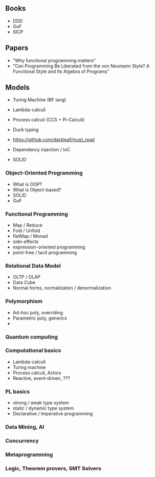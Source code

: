 ## Books
  - DDD
  - GoF
  - SICP
  
## Papers
- "Why functional programming matters"
- "Can Programming Be Liberated from the von Neumann Style? A Functional Style and Its Algebra of Programs"

## Models
- Turing Machine (BF lang)
- Lambda-calculi
- Process calculi (CCS + Pi-Calculi)

- Duck typing
- https://github.com/darkleaf/must_read
- Dependency injection / IoC
- SOLID

### Object-Oriented Programming
- What is OOP?
- What is Object-based?
- SOLID
- GoF

### Functional Programming
- Map / Reduce
- Fold / Unfold
- flatMap / Monad
- side-effects
- expression-oriented programming
- point-free / tacit programming

### Relational Data Model
- OLTP / OLAP
- Data Cube
- Normal forms, normalization / denormalization

### Polymorphism
- Ad-hoc poly, overriding
- Parametric poly, generics
- 

### Quantum computing

### Computational basics
- Lambda-calculi
- Turing machine
- Process calculi, Actors
- Reactive, event-driven, ???

### PL basics
- strong / weak type system
- static / dynamic type system
- Declarative / Imperative programming

### Data Mining, AI

### Concurrency

### Metaprogramming

### Logic, Theorem provers, SMT Solvers
